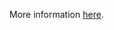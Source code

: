More information [here](https://docs.prismacloud.io/en/enterprise-edition/policy-reference/aws-policies/aws-logging-policies/logging-9-enable-vpc-flow-logging).

